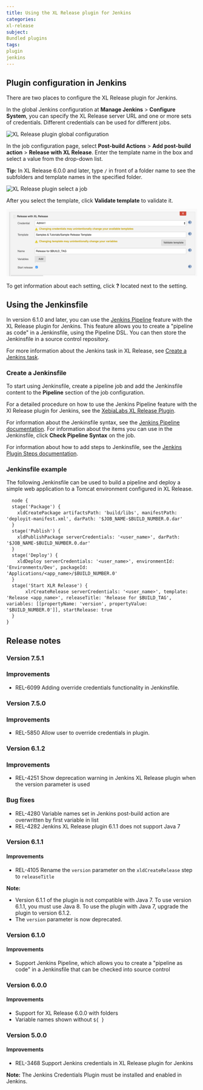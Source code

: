 ```yaml
---
title: Using the XL Release plugin for Jenkins
categories:
xl-release
subject:
Bundled plugins
tags:
plugin
jenkins
---
```


## Plugin configuration in Jenkins

There are two places to configure the XL Release plugin for Jenkins.

In the global Jenkins configuration at **Manage Jenkins** > **Configure System**, you can specify the XL Release server URL and one or more sets of credentials. Different credentials can be used for different jobs.

![XL Release plugin global configuration](../images/jenkins_plugin_config.png)

In the job configuration page, select **Post-build Actions** > **Add post-build action** > **Release with XL Release**. Enter the template name in the box and select a value from the drop-down list.

**Tip:** In XL Release 6.0.0 and later, type `/` in front of a folder name to see the subfolders and template names in the specified folder.

![XL Release plugin select a job](../images/jenkins_job_config.png)

After you select the template, click **Validate template** to validate it.

![XL Release plugin validate template](../images/jenkins_validate_template.png)

To get information about each setting, click **?** located next to the setting.

## Using the Jenkinsfile

In version 6.1.0 and later, you can use the [Jenkins Pipeline](https://jenkins.io/solutions/pipeline/) feature with the XL Release plugin for Jenkins. This feature allows you to create a "pipeline as code" in a Jenkinsfile, using the Pipeline DSL. You can then store the Jenkinsfile in a source control repository.

For more information about the Jenkins task in XL Release, see [Create a Jenkins task](/xl-release/how-to/create-a-jenkins-task.html).

### Create a Jenkinsfile

To start using Jenkinsfile, create a pipeline job and add the Jenkinsfile content to the **Pipeline** section of the job configuration.

For a detailed procedure on how to use the Jenkins Pipeline feature with the Xl Release plugin for Jenkins, see the [XebiaLabs XL Release Plugin](https://jenkins.io/doc/pipeline/steps/xlrelease-plugin/).

For information about the Jenkinsfile syntax, see the [Jenkins Pipeline documentation](https://jenkins.io/doc/book/pipeline/jenkinsfile/#creating-a-jenkinsfile). For information about the items you can use in the Jenkinsfile, click **Check Pipeline Syntax** on the job.

For information about how to add steps to Jenkinsfile, see the [Jenkins Plugin Steps documentation](https://jenkins.io/doc/pipeline/steps/xlrelease-plugin/).

### Jenkinsfile example

The following Jenkinsfile can be used to build a pipeline and deploy a simple web application to a Tomcat environment configured in XL Release.

      node {
      stage('Package') {
        xldCreatePackage artifactsPath: 'build/libs', manifestPath: 'deployit-manifest.xml', darPath: '$JOB_NAME-$BUILD_NUMBER.0.dar'
      }
      stage('Publish') {
        xldPublishPackage serverCredentials: '<user_name>', darPath: '$JOB_NAME-$BUILD_NUMBER.0.dar'
      }
      stage('Deploy') {
        xldDeploy serverCredentials: '<user_name>', environmentId: 'Environments/Dev', packageId: 'Applications/<app_name>/$BUILD_NUMBER.0'
      }
      stage('Start XLR Release') {
           xlrCreateRelease serverCredentials: '<user_name>', template: 'Release <app_name>', releaseTitle: 'Release for $BUILD_TAG', variables: [[propertyName: 'version', propertyValue: '$BUILD_NUMBER.0']], startRelease: true
      }
    }

## Release notes

### Version 7.5.1

### Improvements

* REL-6099 Adding override credentials functionality in Jenkinsfile.

### Version 7.5.0

### Improvements

* REL-5850 Allow user to override credentials in plugin.

### Version 6.1.2

### Improvements

* REL-4251 Show deprecation warning in Jenkins XL Release plugin when the version parameter is used

### Bug fixes

* REL-4280 Variable names set in Jenkins post-build action are overwritten by first variable in list
* REL-4282 Jenkins XL Release plugin 6.1.1 does not support Java 7

### Version 6.1.1

#### Improvements

* REL-4105 Rename the `version` parameter on the `xldCreateRelease` step to `releaseTitle`

**Note:**

* Version 6.1.1 of the plugin is not compatible with Java 7. To use version 6.1.1, you must use Java 8. To use the plugin with Java 7, upgrade the plugin to version 6.1.2.
* The `version` parameter is now deprecated.

### Version 6.1.0

#### Improvements

* Support Jenkins Pipeline, which allows you to create a "pipeline as code" in a Jenkinsfile that can be checked into source control

### Version 6.0.0

#### Improvements

* Support for XL Release 6.0.0 with folders
* Variable names shown without `${ }`

### Version 5.0.0

#### Improvements

* REL-3468 Support Jenkins credentials in XL Release plugin for Jenkins

**Note:** The Jenkins Credentials Plugin must be installed and enabled in Jenkins.
